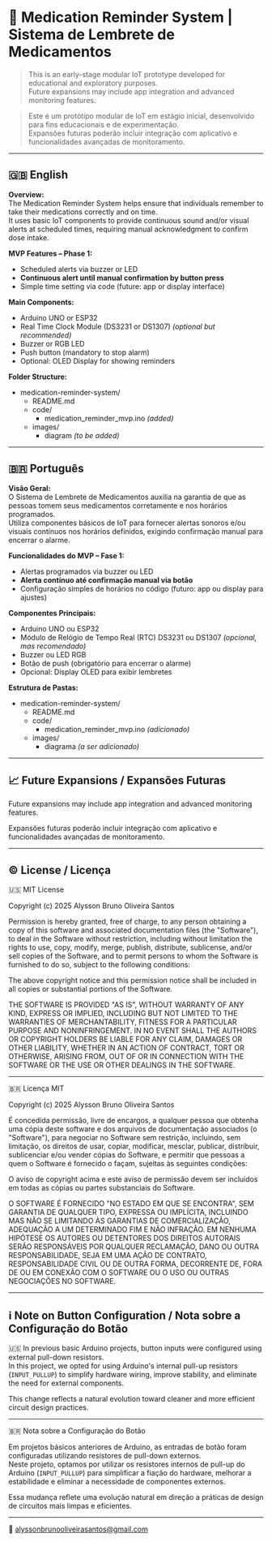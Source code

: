 # 💊 Medication Reminder System | Sistema de Lembrete de Medicamentos

> This is an early-stage modular IoT prototype developed for educational and exploratory purposes.  
> Future expansions may include app integration and advanced monitoring features.

> Este é um protótipo modular de IoT em estágio inicial, desenvolvido para fins educacionais e de experimentação.  
> Expansões futuras poderão incluir integração com aplicativo e funcionalidades avançadas de monitoramento.

---

## 🇬🇧 English

**Overview:**  
The Medication Reminder System helps ensure that individuals remember to take their medications correctly and on time.  
It uses basic IoT components to provide continuous sound and/or visual alerts at scheduled times, requiring manual acknowledgment to confirm dose intake.

**MVP Features – Phase 1:**

- Scheduled alerts via buzzer or LED
- **Continuous alert until manual confirmation by button press**
- Simple time setting via code (future: app or display interface)

**Main Components:**

- Arduino UNO or ESP32  
- Real Time Clock Module (DS3231 or DS1307) *(optional but recommended)*  
- Buzzer or RGB LED  
- Push button (mandatory to stop alarm)  
- Optional: OLED Display for showing reminders

**Folder Structure:**

- medication-reminder-system/  
  - README.md  
  - code/  
    - medication_reminder_mvp.ino *(added)*  
  - images/  
    - diagram *(to be added)*

---

## 🇧🇷 Português

**Visão Geral:**  
O Sistema de Lembrete de Medicamentos auxilia na garantia de que as pessoas tomem seus medicamentos corretamente e nos horários programados.  
Utiliza componentes básicos de IoT para fornecer alertas sonoros e/ou visuais contínuos nos horários definidos, exigindo confirmação manual para encerrar o alarme.

**Funcionalidades do MVP – Fase 1:**

- Alertas programados via buzzer ou LED
- **Alerta contínuo até confirmação manual via botão**
- Configuração simples de horários no código (futuro: app ou display para ajustes)

**Componentes Principais:**

- Arduino UNO ou ESP32  
- Módulo de Relógio de Tempo Real (RTC) DS3231 ou DS1307 *(opcional, mas recomendado)*  
- Buzzer ou LED RGB  
- Botão de push (obrigatório para encerrar o alarme)  
- Opcional: Display OLED para exibir lembretes

**Estrutura de Pastas:**

- medication-reminder-system/  
  - README.md  
  - code/  
    - medication_reminder_mvp.ino *(adicionado)*  
  - images/  
    - diagrama *(a ser adicionado)*

---

## 📈 Future Expansions / Expansões Futuras

Future expansions may include app integration and advanced monitoring features.

Expansões futuras poderão incluir integração com aplicativo e funcionalidades avançadas de monitoramento.

---

## ©️ License / Licença

🇺🇸 MIT License

Copyright (c) 2025 Alysson Bruno Oliveira Santos

Permission is hereby granted, free of charge, to any person obtaining a copy of this software and associated documentation files (the "Software"), to deal in the Software without restriction, including without limitation the rights to use, copy, modify, merge, publish, distribute, sublicense, and/or sell copies of the Software, and to permit persons to whom the Software is furnished to do so, subject to the following conditions:

The above copyright notice and this permission notice shall be included in all copies or substantial portions of the Software.

THE SOFTWARE IS PROVIDED "AS IS", WITHOUT WARRANTY OF ANY KIND, EXPRESS OR IMPLIED, INCLUDING BUT NOT LIMITED TO THE WARRANTIES OF MERCHANTABILITY, FITNESS FOR A PARTICULAR PURPOSE AND NONINFRINGEMENT. IN NO EVENT SHALL THE AUTHORS OR COPYRIGHT HOLDERS BE LIABLE FOR ANY CLAIM, DAMAGES OR OTHER LIABILITY, WHETHER IN AN ACTION OF CONTRACT, TORT OR OTHERWISE, ARISING FROM, OUT OF OR IN CONNECTION WITH THE SOFTWARE OR THE USE OR OTHER DEALINGS IN THE SOFTWARE.

---

🇧🇷 Licença MIT

Copyright (c) 2025 Alysson Bruno Oliveira Santos

É concedida permissão, livre de encargos, a qualquer pessoa que obtenha uma cópia deste software e dos arquivos de documentação associados (o "Software"), para negociar no Software sem restrição, incluindo, sem limitação, os direitos de usar, copiar, modificar, mesclar, publicar, distribuir, sublicenciar e/ou vender cópias do Software, e permitir que pessoas a quem o Software é fornecido o façam, sujeitas às seguintes condições:

O aviso de copyright acima e este aviso de permissão devem ser incluídos em todas as cópias ou partes substanciais do Software.

O SOFTWARE É FORNECIDO "NO ESTADO EM QUE SE ENCONTRA", SEM GARANTIA DE QUALQUER TIPO, EXPRESSA OU IMPLÍCITA, INCLUINDO MAS NÃO SE LIMITANDO ÀS GARANTIAS DE COMERCIALIZAÇÃO, ADEQUAÇÃO A UM DETERMINADO FIM E NÃO INFRAÇÃO. EM NENHUMA HIPÓTESE OS AUTORES OU DETENTORES DOS DIREITOS AUTORAIS SERÃO RESPONSÁVEIS POR QUALQUER RECLAMAÇÃO, DANO OU OUTRA RESPONSABILIDADE, SEJA EM UMA AÇÃO DE CONTRATO, RESPONSABILIDADE CIVIL OU DE OUTRA FORMA, DECORRENTE DE, FORA DE OU EM CONEXÃO COM O SOFTWARE OU O USO OU OUTRAS NEGOCIAÇÕES NO SOFTWARE.

---

## ℹ️ Note on Button Configuration / Nota sobre a Configuração do Botão

🇺🇸 In previous basic Arduino projects, button inputs were configured using external pull-down resistors.  
In this project, we opted for using Arduino's internal pull-up resistors (`INPUT_PULLUP`) to simplify hardware wiring, improve stability, and eliminate the need for external components.

This change reflects a natural evolution toward cleaner and more efficient circuit design practices.

---

🇧🇷 Nota sobre a Configuração do Botão

Em projetos básicos anteriores de Arduino, as entradas de botão foram configuradas utilizando resistores de pull-down externos.  
Neste projeto, optamos por utilizar os resistores internos de pull-up do Arduino (`INPUT_PULLUP`) para simplificar a fiação do hardware, melhorar a estabilidade e eliminar a necessidade de componentes externos.

Essa mudança reflete uma evolução natural em direção a práticas de design de circuitos mais limpas e eficientes.

---

📧 alyssonbrunooliveirasantos@gmail.com

